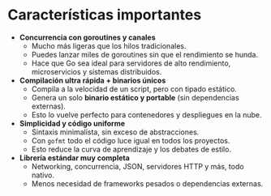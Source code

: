 # Características importantes
- **Concurrencia con goroutines y canales**
    - Mucho más ligeras que los hilos tradicionales.
    - Puedes lanzar miles de goroutines sin que el rendimiento se hunda.
    - Hace que Go sea ideal para servidores de alto rendimiento, microservicios y sistemas distribuidos.
- **Compilación ultra rápida + binarios únicos**
    - Compila a la velocidad de un script, pero con tipado estático.
    - Genera un solo **binario estático y portable** (sin dependencias externas).
    - Esto lo vuelve perfecto para contenedores y despliegues en la nube.
- **Simplicidad y código uniforme**
    - Sintaxis minimalista, sin exceso de abstracciones.
    - Con `gofmt` todo el código luce igual en todos los proyectos.
    - Esto reduce la curva de aprendizaje y los debates de estilo.
- **Librería estándar muy completa**
    - Networking, concurrencia, JSON, servidores HTTP y más, todo nativo.
    - Menos necesidad de frameworks pesados o dependencias externas.